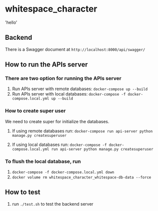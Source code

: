 # whitespace_character

'hello'

## Backend

There is a Swagger document at `http://localhost:8000/api/swagger/`

## How to run the APIs server


### There are two option for running the APIs server

1. Run APIs server with remote databases: `docker-compose up --build` 
2. Run APIs server with local databases: `docker-compose -f docker-compose.local.yml up --build`

### How to create super user
We need to create super for initialize the databases. 
1. If using remote databases run: 
`docker-compose run api-server python manage.py createsuperuser`

2. If using local databases run:
`docker-compose -f docker-compose.local.yml run api-server python manage.py createsuperuser`


### To flush the local database, run

1. `docker-compose -f docker-compose.local.yml down`
2. `docker volume rm whitespace_character_whitespace-db-data --force`

## How to test

1. run `./test.sh` to test the backend server
